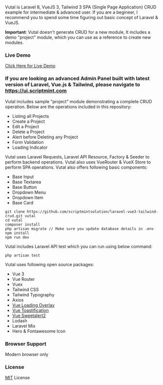 Vutal is Laravel 8, VueJS 3, Tailwind 3 SPA (Single Page Application) CRUD example for intermediate & advanced user. If you are a begineer, I recommend you to spend some time figuring out basic concept of Laravel & VueJS.

**Important**: Vutal doesn't generate CRUD for a new module, It includes a demo "project" module, which you can use as a reference to create new modules.

### Live Demo
[Click Here for Live Demo](https://vutal.scriptmint.com)

### If you are looking an advanced Admin Panel built with latest version of Laravel, Vue.js & Tailwind, please navigate to https://ui.scriptmint.com

Vutal includes sample "project" module demonstrating a complete CRUD operation. Below are the operations included in this repository:

* Listing all Projects
* Create a Project
* Edit a Project
* Delete a Project
* Alert before Deleting any Project
* Form Validation
* Loading Indicator

Vutal uses Laravel Requests, Laravel API Resource, Factory & Seeder to perform backend operations. Vutal also uses VueRouter & VueX Store to perform SPA operations. Vutal also offers following basic components:

* Base Input
* Base Textarea
* Base Button
* Dropdown Menu
* Dropdown Item
* Base Card

```
git clone https://github.com/scriptmintsolution/laravel-vue3-tailwind-crud.git vutal
cd vutal
composer install
php artisan migrate // Make sure you update database details in .env
npm install
npm run dev
```

Vutal includes Laravel API test which you can run using below command:

```
php artisan test
```

Vutal uses following open source packages:
* Vue 3
* Vue Router
* Vuex
* Tailwind CSS
* Tailwind Typography
* Axios
* [Vue Loading Overlay](https://github.com/ankurk91/vue-loading-overlay)
* [Vue Toastification](https://github.com/Maronato/vue-toastification)
* [Vue Sweetalert2](https://avil13.github.io/vue-sweetalert2/)
* Lodash
* Laravel Mix
* Hero & Fontawesome Icon

### Browser Support
Modern browser only

### License
[MIT](LICENSE.txt) License

